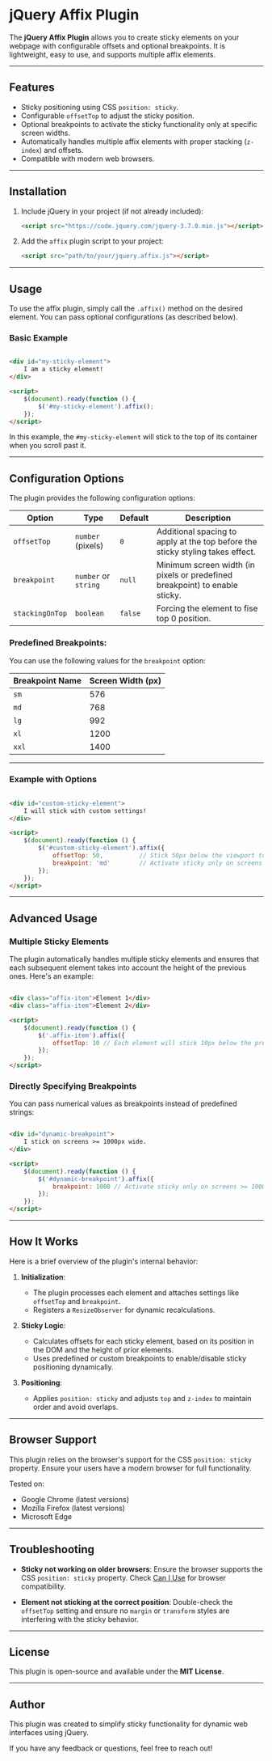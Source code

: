 # jQuery Affix Plugin

The **jQuery Affix Plugin** allows you to create sticky elements on your webpage with configurable offsets and optional
breakpoints. It is lightweight, easy to use, and supports multiple affix elements.

---

## Features

- Sticky positioning using CSS `position: sticky`.
- Configurable `offsetTop` to adjust the sticky position.
- Optional breakpoints to activate the sticky functionality only at specific screen widths.
- Automatically handles multiple affix elements with proper stacking (`z-index`) and offsets.
- Compatible with modern web browsers.

---

## Installation

1. Include jQuery in your project (if not already included):

   ```html
   <script src="https://code.jquery.com/jquery-3.7.0.min.js"></script>
   ```

2. Add the `affix` plugin script to your project:

   ```html
   <script src="path/to/your/jquery.affix.js"></script>
   ```

---

## Usage

To use the affix plugin, simply call the `.affix()` method on the desired element. You can pass optional
configurations (as described below).

### Basic Example

```html

<div id="my-sticky-element">
    I am a sticky element!
</div>

<script>
    $(document).ready(function () {
        $('#my-sticky-element').affix();
    });
</script>
```

In this example, the `#my-sticky-element` will stick to the top of its container when you scroll past it.

---

## Configuration Options

The plugin provides the following configuration options:

| Option          | Type                 | Default | Description                                                                    |
|-----------------|----------------------|---------|--------------------------------------------------------------------------------|
| `offsetTop`     | `number` (pixels)    | `0`     | Additional spacing to apply at the top before the sticky styling takes effect. |
| `breakpoint`    | `number` or `string` | `null`  | Minimum screen width (in pixels or predefined breakpoint) to enable sticky.    |
| `stackingOnTop` | `boolean`            | `false` | Forcing the element to fise top 0 position.                                    |

### Predefined Breakpoints:

You can use the following values for the `breakpoint` option:

| Breakpoint Name | Screen Width (px) |
|-----------------|-------------------|
| `sm`            | 576               |
| `md`            | 768               |
| `lg`            | 992               |
| `xl`            | 1200              |
| `xxl`           | 1400              |

---

### Example with Options

```html

<div id="custom-sticky-element">
    I will stick with custom settings!
</div>

<script>
    $(document).ready(function () {
        $('#custom-sticky-element').affix({
            offsetTop: 50,          // Stick 50px below the viewport top
            breakpoint: 'md'        // Activate sticky only on screens >= 768px wide
        });
    });
</script>
```

---

## Advanced Usage

### Multiple Sticky Elements

The plugin automatically handles multiple sticky elements and ensures that each subsequent element takes into account
the height of the previous ones. Here's an example:

```html

<div class="affix-item">Element 1</div>
<div class="affix-item">Element 2</div>

<script>
    $(document).ready(function () {
        $('.affix-item').affix({
            offsetTop: 10 // Each element will stick 10px below the previous one
        });
    });
</script>
```

### Directly Specifying Breakpoints

You can pass numerical values as breakpoints instead of predefined strings:

```html

<div id="dynamic-breakpoint">
    I stick on screens >= 1000px wide.
</div>

<script>
    $(document).ready(function () {
        $('#dynamic-breakpoint').affix({
            breakpoint: 1000 // Activate sticky only on screens >= 1000px wide
        });
    });
</script>
```

---

## How It Works

Here is a brief overview of the plugin's internal behavior:

1. **Initialization**:
    - The plugin processes each element and attaches settings like `offsetTop` and `breakpoint`.
    - Registers a `ResizeObserver` for dynamic recalculations.

2. **Sticky Logic**:
    - Calculates offsets for each sticky element, based on its position in the DOM and the height of prior elements.
    - Uses predefined or custom breakpoints to enable/disable sticky positioning dynamically.

3. **Positioning**:
    - Applies `position: sticky` and adjusts `top` and `z-index` to maintain order and avoid overlaps.

---

## Browser Support

This plugin relies on the browser's support for the CSS `position: sticky` property. Ensure your users have a modern
browser for full functionality.

Tested on:

- Google Chrome (latest versions)
- Mozilla Firefox (latest versions)
- Microsoft Edge

---

## Troubleshooting

- **Sticky not working on older browsers**:
  Ensure the browser supports the CSS `position: sticky` property. Check [Can I Use](https://caniuse.com/?search=sticky)
  for browser compatibility.

- **Element not sticking at the correct position**:
  Double-check the `offsetTop` setting and ensure no `margin` or `transform` styles are interfering with the sticky
  behavior.

---

## License

This plugin is open-source and available under the **MIT License**.

---

## Author

This plugin was created to simplify sticky functionality for dynamic web interfaces using jQuery.

If you have any feedback or questions, feel free to reach out!